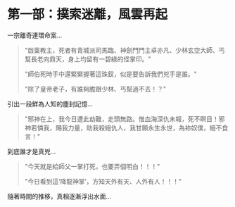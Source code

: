 # 第一部：撲索迷離，風雲再起

一宗離奇連環命案...

> "啟稟教主，死者有青城派司馬臨、神劍門門主卓亦凡、少林玄空大師、丐幫長老向鼎天，身上均留有一碧綠的怪掌印。"
>
> "師伯死時手中還緊緊握著這珠釵，似是要告訴我們兇手是誰。"
>
> "除了皇帝老子，有誰夠膽跟少林、丐幫過不去！？"

引出一段鮮為人知的塵封記憶...

> "邪神在上，我今日遭此劫難，走頭無路。惟血海深仇未報，死不瞑目！邪神若憐我，賜我力量，助我殺絕仇人，我甘願永生永世，為袮奴僕，絕不食言！"

到底誰才是真兇...

> "今天就是給師父一掌打死，也要弄個明白！！！"
>
> "今日看到這‘降龍神掌’，方知天外有天、人外有人！！！"

隨著時間的推移，真相逐漸浮出水面...

